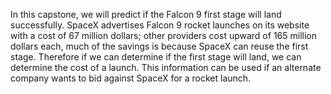 In this capstone, we will predict if the Falcon 9 first stage will land successfully. SpaceX advertises Falcon 9 rocket launches on its website with a cost of 67 million dollars; other providers cost upward of 165 million dollars each, much of the savings is because SpaceX can reuse the first stage. Therefore if we can determine if the first stage will land, we can determine the cost of a launch. This information can be used if an alternate company wants to bid against SpaceX for a rocket launch.
